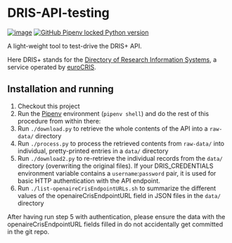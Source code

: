 # DRIS-API-testing 

[![image](https://img.shields.io/pypi/v/pipenv.svg)](../..)
[![GitHub Pipenv locked Python version](https://img.shields.io/github/pipenv/locked/python-version/jdvorak001/DRIS-API-testing)](../..)

A light-weight tool to test-drive the DRIS+ API.

Here DRIS+ stands for the [Directory of Research Information Systems](https://dspacecris.eurocris.org/cris/explore/dris), a service operated by [euroCRIS](https://www.eurocris.org/).

## Installation and running

1. Checkout this project
2. Run the [Pipenv](https://pipenv.pypa.io/en/latest/) environment (``pipenv shell``) and do the rest of this procedure from within there:
3. Run ``./download.py`` to retrieve the whole contents of the API into a `raw-data/` directory
4. Run ``./process.py`` to process the retrieved contents from `raw-data/` into individual, pretty-printed entries in a `data/` directory
5. Run ``./download2.py`` to re-retrieve the individual records from the `data/` directory (overwriting the original files). If your DRIS_CREDENTIALS environment variable contains a `username`:`password` pair, it is used for basic HTTP authentication with the API endpoint.
6. Run ``./list-openaireCrisEndpointURLs.sh`` to summarize the different values of the openaireCrisEndpointURL field in JSON files in the `data/` directory

After having run step 5 with authentication, please ensure the data with the openaireCrisEndpointURL fields filled in do not accidentally get committed in the git repo.
